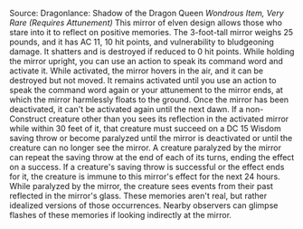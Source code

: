 Source: Dragonlance: Shadow of the Dragon Queen
*Wondrous Item, Very Rare (Requires Attunement)*
This mirror of elven design allows those who stare into it to reflect on positive memories. The 3-foot-tall mirror weighs 25 pounds, and it has AC 11, 10 hit points, and vulnerability to bludgeoning damage. It shatters and is destroyed if reduced to 0 hit points.
While holding the mirror upright, you can use an action to speak its command word and activate it. While activated, the mirror hovers in the air, and it can be destroyed but not moved. It remains activated until you use an action to speak the command word again or your attunement to the mirror ends, at which the mirror harmlessly floats to the ground. Once the mirror has been deactivated, it can't be activated again until the next dawn.
If a non-Construct creature other than you sees its reflection in the activated mirror while within 30 feet of it, that creature must succeed on a DC 15 Wisdom saving throw or become paralyzed until the mirror is deactivated or until the creature can no longer see the mirror. A creature paralyzed by the mirror can repeat the saving throw at the end of each of its turns, ending the effect on a success. If a creature's saving throw is successful or the effect ends for it, the creature is immune to this mirror's effect for the next 24 hours.
While paralyzed by the mirror, the creature sees events from their past reflected in the mirror's glass. These memories aren't real, but rather idealized versions of those occurrences. Nearby observers can glimpse flashes of these memories if looking indirectly at the mirror.